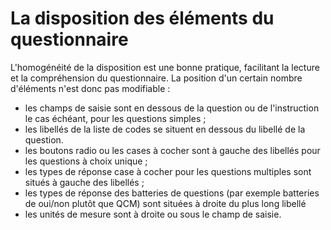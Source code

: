 # La disposition des éléments du questionnaire

L'homogénéité de la disposition est une bonne pratique, facilitant la lecture et la compréhension du questionnaire. La position d'un certain nombre d'éléments n'est donc pas modifiable :

- les champs de saisie sont en dessous de la question ou de l'instruction le cas échéant, pour les questions simples ;
- les libellés de la liste de codes se situent en dessous du libellé de la question.
- les boutons radio ou les cases à cocher sont à gauche des libellés pour les questions à choix unique ;
- les types de réponse case à cocher pour les questions multiples sont situés à gauche des libellés ;
- les types de réponse des batteries de questions (par exemple batteries de oui/non plutôt que QCM) sont situées à droite du plus long libellé
- les unités de mesure sont à droite ou sous le champ de saisie.